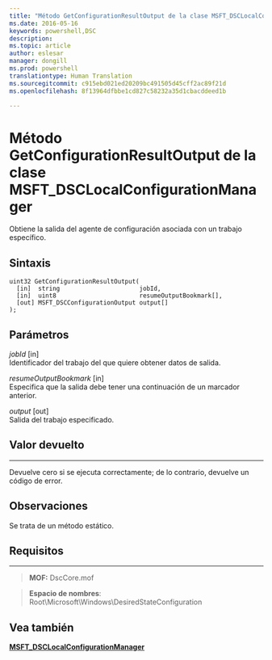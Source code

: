 ```yaml
---
title: "Método GetConfigurationResultOutput de la clase MSFT_DSCLocalConfigurationManager"
ms.date: 2016-05-16
keywords: powershell,DSC
description: 
ms.topic: article
author: eslesar
manager: dongill
ms.prod: powershell
translationtype: Human Translation
ms.sourcegitcommit: c915ebd021ed20209bc491505d45cff2ac89f21d
ms.openlocfilehash: 8f13964dfbbe1cd827c58232a35d1cbacddeed1b

---
```


# Método GetConfigurationResultOutput de la clase MSFT_DSCLocalConfigurationManager

Obtiene la salida del agente de configuración asociada con un trabajo específico.

Sintaxis
------

```mof
uint32 GetConfigurationResultOutput(
  [in]  string                      jobId,
  [in]  uint8                       resumeOutputBookmark[],
  [out] MSFT_DSCConfigurationOutput output[]
);
```

Parámetros
----------

*jobId* \[in\]  
Identificador del trabajo del que quiere obtener datos de salida.

*resumeOutputBookmark* \[in\]  
Especifica que la salida debe tener una continuación de un marcador anterior.

*output* \[out\]  
Salida del trabajo especificado.

## Valor devuelto
------------

Devuelve cero si se ejecuta correctamente; de lo contrario, devuelve un código de error.

## Observaciones

Se trata de un método estático.

## Requisitos
------------
>**MOF:** DscCore.mof

>**Espacio de nombres**: Root\Microsoft\Windows\DesiredStateConfiguration


## Vea también


[**MSFT_DSCLocalConfigurationManager**](msft-dsclocalconfigurationmanager.md)

 

 






<!--HONumber=Aug16_HO3-->


